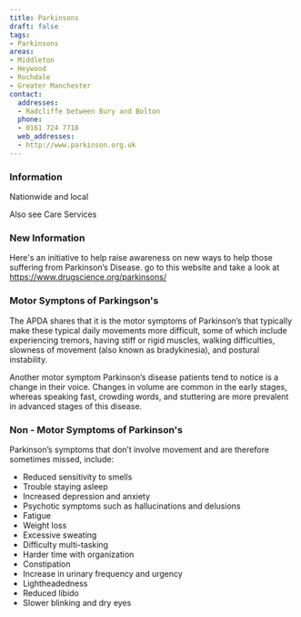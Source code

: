 ```yaml
---
title: Parkinsons
draft: false
tags:
- Parkinsons
areas:
- Middleton
- Heywood
- Rochdale
- Greater Manchester
contact:
  addresses:
  - Radcliffe between Bury and Bolton
  phone:
  - 0161 724 7718
  web_addresses:
  - http://www.parkinson.org.uk
---
```


### Information
Nationwide and local

Also see Care Services

### New Information
 Here's an initiative to help raise awareness on new ways to help those suffering from Parkinson’s Disease.
  go to this website and take a look at 
  https://www.drugscience.org/parkinsons/

### Motor Symptons of Parkingson's
  The APDA shares that it is the motor symptoms of Parkinson’s that typically make these typical daily movements more difficult, some of which include experiencing tremors, having stiff or rigid muscles, walking difficulties, slowness of movement (also known as bradykinesia), and postural instability.

Another motor symptom Parkinson’s disease patients tend to notice is a change in their voice. Changes in volume are common in the early stages, whereas speaking fast, crowding words, and stuttering are more prevalent in advanced stages of this disease.

### Non - Motor Symptoms of Parkinson's

Parkinson’s symptoms that don’t involve movement and are therefore sometimes missed, include:

- Reduced sensitivity to smells
- Trouble staying asleep
- Increased depression and anxiety
- Psychotic symptoms such as hallucinations and delusions
- Fatigue
- Weight loss
- Excessive sweating
- Difficulty multi-tasking
- Harder time with organization
- Constipation
- Increase in urinary frequency and urgency
- Lightheadedness
- Reduced libido
- Slower blinking and dry eyes



